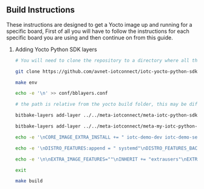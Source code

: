 ## Build Instructions

These instructions are designed to get a Yocto image up and running for a specific board, First of all you will have to follow the instructions for each specific board you are using and then continue on from this guide.

1. Adding Yocto Python SDK layers

    ```bash
    # You will need to clone the repository to a directory where all the other meta-layers exist, this different for each board
    
    git clone https://github.com/avnet-iotconnect/iotc-yocto-python-sdk.git -b kirkstone ./layers/meta-iotconnect

    make env

    echo -e '\n' >> conf/bblayers.conf
    
    # the path is relative from the yocto build folder, this may be different from board to board

    bitbake-layers add-layer ../../meta-iotconnect/meta-iotc-python-sdk/
    
    bitbake-layers add-layer ../../meta-iotconnect/meta-my-iotc-python-sdk-example/
    
    echo -e '\nCORE_IMAGE_EXTRA_INSTALL += " iotc-demo-dev iotc-demo-service"' >> ./conf/local.conf
    
    echo -e '\nDISTRO_FEATURES:append = " systemd"\nDISTRO_FEATURES_BACKFILL_CONSIDERED += " sysvinit"\nVIRTUAL-RUNTIME_init_manager = " systemd"\nVIRTUAL-RUNTIME_initscripts = " systemd-compat-units"\n' >> ./conf/local.conf
    
    echo -e '\n\nEXTRA_IMAGE_FEATURES=""\nINHERIT += "extrausers"\nEXTRA_USER_PARAMS = "usermod -P avnet root;"' >> conf/local.conf 

    exit

    make build
    ```
